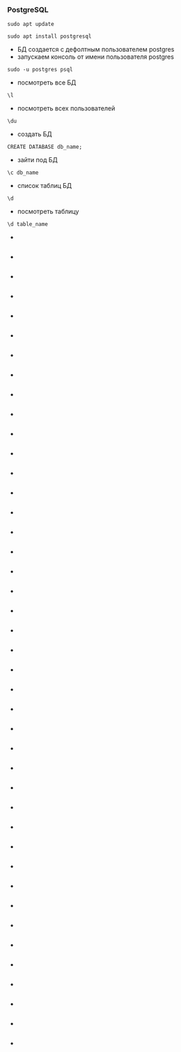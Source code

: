 ### PostgreSQL

```
sudo apt update
```
```
sudo apt install postgresql
```
* БД создается с дефолтным пользователем postgres
* запускаем консоль от имени пользователя postgres
```
sudo -u postgres psql
```
* посмотреть все БД
```
\l
```
* посмотреть всех пользователей
```
\du
```
* создать БД
```
CREATE DATABASE db_name;
```
* зайти под БД
```
\c db_name
```
* список таблиц БД
```
\d
```
* посмотреть таблицу
```
\d table_name
```
* 
```

```
* 
```

```
* 
```

```
* 
```

```
* 
```

```
* 
```

```
* 
```

```
* 
```

```
* 
```

```
* 
```

```
* 
```

```
* 
```

```
* 
```

```
* 
```

```
* 
```

```
* 
```

```
* 
```

```
* 
```

```
* 
```

```
* 
```

```
* 
```

```
* 
```

```
* 
```

```
* 
```

```
* 
```

```
* 
```

```
* 
```

```
* 
```

```
* 
```

```
* 
```

```
* 
```

```
* 
```

```
* 
```

```
* 
```

```
* 
```

```
* 
```

```
* 
```

```
* 
```

```
* 
```

```
* 
```

```
* 
```

```
* 
```

```
